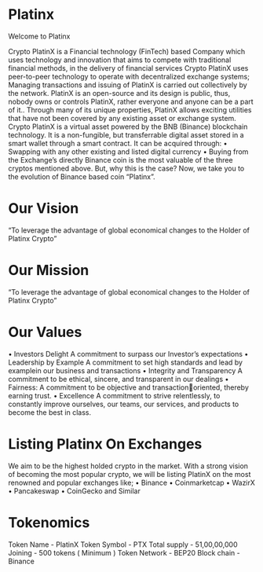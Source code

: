 <h1> Platinx </h1>

Welcome to Platinx

Crypto PlatinX is a Financial technology (FinTech) based 
Company which uses technology and innovation that aims to 
compete with traditional financial methods, in the delivery of 
financial services
Crypto PlatinX uses peer-to-peer technology to operate with 
decentralized exchange systems; Managing transactions and 
issuing of PlatinX is carried out collectively by the network. 
PlatinX is an open-source and its design is public, thus, nobody 
owns or controls PlatinX, rather everyone and anyone can be a 
part of it.. Through many of its unique properties, PlatinX allows 
exciting utilities that have not been covered by any existing 
asset or exchange system.
Crypto PlatinX is a virtual asset powered by the BNB (Binance) 
blockchain technology. It is a non-fungible, but transferrable 
digital asset stored in a smart wallet through a smart contract. 
It can be acquired through:
• Swapping with any other existing and listed digital 
currency 
• Buying from the Exchange’s directly
Binance coin is the most valuable of the three cryptos 
mentioned above. But, why this is the case? Now, we take 
you to the evolution of Binance based coin “Platinx”.

<h1> Our Vision </h1>
“To leverage the advantage of global economical changes to 
the Holder of Platinx Crypto” 

<h1> Our Mission </h1>
“To leverage the advantage of global economical changes to 
the Holder of Platinx Crypto”

<h1> Our Values </h1>
• Investors Delight 
A commitment to surpass our Investor’s expectations
• Leadership by Example
A commitment to set high standards and lead by 
examplein our business and transactions 
• Integrity and Transparency
A commitment to be ethical, sincere, and transparent 
in our dealings
• Fairness: 
A commitment to be objective and transactionoriented, thereby earning trust. 
• Excellence
A commitment to strive relentlessly, to constantly 
improve ourselves, our teams, our services, and 
products to become the best in class.

<h1> Listing Platinx On Exchanges </h1>
We aim to be the highest holded crypto in the market.
With a strong vision of becoming the most popular 
crypto, we will be listing PlatinX on the most renowned 
and popular exchanges like;
• Binance
• Coinmarketcap
• WazirX
• Pancakeswap
• CoinGecko and Similar

<h1> Tokenomics </h1>
Token Name - PlatinX
Token Symbol - PTX
Total supply - 51,00,00,000
Joining - 500 tokens ( Minimum ) 
Token Network - BEP20
Block chain - Binance
